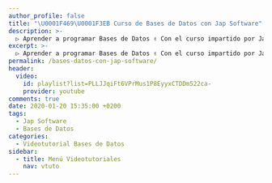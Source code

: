 ```yaml
---
author_profile: false
title: "\U0001F469‍\U0001F3EB Curso de Bases de Datos con Jap Software"
description: >-
  ▷ Aprender a programar Bases de Datos ✌️ Con el curso impartido por Jap Software
excerpt: >-
  ▷ Aprender a programar Bases de Datos ✌️ Con el curso impartido por Jap Software
permalink: /bases-datos-con-jap-software/
header:
  video:
    id: playlist?list=PLLJJqiFt6VPrMus1P8EyyxCTDDm522ca-
    provider: youtube
comments: true
date: 2020-01-20 15:35:00 +0200
tags:
  - Jap Software
  - Bases de Datos
categories:
  - Videotutorial Bases de Datos
sidebar:
  - title: Menú Videotutoriales
    nav: vtuto
---
```

